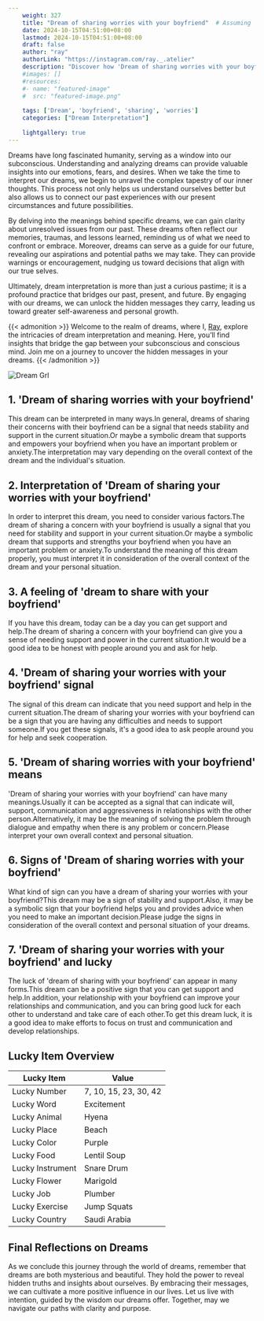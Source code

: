 ```yaml
---
    weight: 327
    title: "Dream of sharing worries with your boyfriend"  # Assuming 'title' column exists
    date: 2024-10-15T04:51:00+08:00
    lastmod: 2024-10-15T04:51:00+08:00
    draft: false
    author: "ray"
    authorLink: "https://instagram.com/ray._.atelier"
    description: "Discover how 'Dream of sharing worries with your boyfriend' can interpret your future and uncover its significant meanings in your life."
    #images: []
    #resources:
    #- name: "featured-image"
    #  src: "featured-image.png"
    
    tags: ['Dream', 'boyfriend', 'sharing', 'worries']
    categories: ["Dream Interpretation"]
    
    lightgallery: true
---
```

    
Dreams have long fascinated humanity, serving as a window into our subconscious. Understanding and analyzing dreams can provide valuable insights into our emotions, fears, and desires. When we take the time to interpret our dreams, we begin to unravel the complex tapestry of our inner thoughts. This process not only helps us understand ourselves better but also allows us to connect our past experiences with our present circumstances and future possibilities.

By delving into the meanings behind specific dreams, we can gain clarity about unresolved issues from our past. These dreams often reflect our memories, traumas, and lessons learned, reminding us of what we need to confront or embrace. Moreover, dreams can serve as a guide for our future, revealing our aspirations and potential paths we may take. They can provide warnings or encouragement, nudging us toward decisions that align with our true selves.

Ultimately, dream interpretation is more than just a curious pastime; it is a profound practice that bridges our past, present, and future. By engaging with our dreams, we can unlock the hidden messages they carry, leading us toward greater self-awareness and personal growth.

{{< admonition >}}
Welcome to the realm of dreams, where I, [Ray](https://instagram.com/ray._.atelier), explore the intricacies of dream interpretation and meaning. Here, you’ll find insights that bridge the gap between your subconscious and conscious mind. Join me on a journey to uncover the hidden messages in your dreams.
{{< /admonition >}}

![Dream Grl](https://cdn.pixabay.com/photo/2017/11/02/03/35/gothic-2910057_1280.jpg "Dream Grl")

## 1. 'Dream of sharing worries with your boyfriend'
This dream can be interpreted in many ways.In general, dreams of sharing their concerns with their boyfriend can be a signal that needs stability and support in the current situation.Or maybe a symbolic dream that supports and empowers your boyfriend when you have an important problem or anxiety.The interpretation may vary depending on the overall context of the dream and the individual's situation.

## 2. Interpretation of 'Dream of sharing your worries with your boyfriend'
In order to interpret this dream, you need to consider various factors.The dream of sharing a concern with your boyfriend is usually a signal that you need for stability and support in your current situation.Or maybe a symbolic dream that supports and strengths your boyfriend when you have an important problem or anxiety.To understand the meaning of this dream properly, you must interpret it in consideration of the overall context of the dream and your personal situation.

## 3. A feeling of 'dream to share with your boyfriend'
If you have this dream, today can be a day you can get support and help.The dream of sharing a concern with your boyfriend can give you a sense of needing support and power in the current situation.It would be a good idea to be honest with people around you and ask for help.

## 4. 'Dream of sharing your worries with your boyfriend' signal
The signal of this dream can indicate that you need support and help in the current situation.The dream of sharing your worries with your boyfriend can be a sign that you are having any difficulties and needs to support someone.If you get these signals, it's a good idea to ask people around you for help and seek cooperation.

## 5. 'Dream of sharing worries with your boyfriend' means
'Dream of sharing your worries with your boyfriend' can have many meanings.Usually it can be accepted as a signal that can indicate will, support, communication and aggressiveness in relationships with the other person.Alternatively, it may be the meaning of solving the problem through dialogue and empathy when there is any problem or concern.Please interpret your own overall context and personal situation.

## 6. Signs of 'Dream of sharing worries with your boyfriend'
What kind of sign can you have a dream of sharing your worries with your boyfriend?This dream may be a sign of stability and support.Also, it may be a symbolic sign that your boyfriend helps you and provides advice when you need to make an important decision.Please judge the signs in consideration of the overall context and personal situation of your dreams.

## 7. 'Dream of sharing your worries with your boyfriend' and lucky
The luck of 'dream of sharing with your boyfriend' can appear in many forms.This dream can be a positive sign that you can get support and help.In addition, your relationship with your boyfriend can improve your relationships and communication, and you can bring good luck for each other to understand and take care of each other.To get this dream luck, it is a good idea to make efforts to focus on trust and communication and develop relationships.

## Lucky Item Overview
| Lucky Item          | Value              |
|---------------|--------------------|
| Lucky Number        | 7, 10, 15, 23, 30, 42  |
| Lucky Word          | Excitement |
| Lucky Animal        | Hyena |
| Lucky Place         | Beach     |
| Lucky Color         | Purple     |
| Lucky Food          | Lentil Soup      |
| Lucky Instrument    | Snare Drum |
| Lucky Flower        | Marigold    |
| Lucky Job           | Plumber       |
| Lucky Exercise      | Jump Squats  |
| Lucky Country       | Saudi Arabia    |


##  Final Reflections on Dreams

As we conclude this journey through the world of dreams, remember that dreams are both mysterious and beautiful. They hold the power to reveal hidden truths and insights about ourselves. By embracing their messages, we can cultivate a more positive influence in our lives. Let us live with intention, guided by the wisdom our dreams offer. Together, may we navigate our paths with clarity and purpose.

